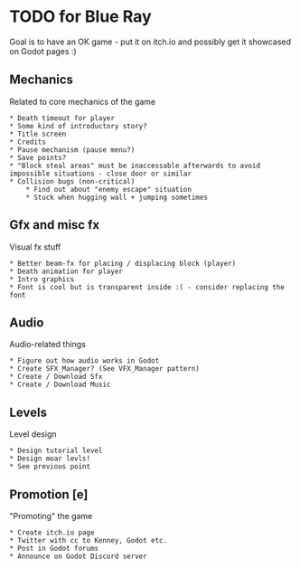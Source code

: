 # TODO for Blue Ray

Goal is to have an OK game - put it on itch.io and possibly get it showcased on Godot pages :)

## Mechanics
Related to core mechanics of the game

	* Death timeout for player
	* Some kind of introductory story?
	* Title screen
	* Credits
	* Pause mechanism (pause menu?)
	* Save points?
	* "Block steal areas" must be inaccessable afterwards to avoid impossible situations - close door or similar
	* Collision bugs (non-critical)
		* Find out about "enemy escape" situation
		* Stuck when hugging wall + jumping sometimes

## Gfx and misc fx
Visual fx stuff

	* Better beam-fx for placing / displacing block (player)
	* Death animation for player
	* Intro graphics
	* Font is cool but is transparent inside :( - consider replacing the font

## Audio
Audio-related things

	* Figure out how audio works in Godot
	* Create SFX_Manager? (See VFX_Manager pattern)
	* Create / Download Sfx
	* Create / Download Music

## Levels
Level design

	* Design tutorial level
	* Design moar levls!
	* See previous point

## Promotion [e]
"Promoting" the game

	* Create itch.io page
	* Twitter with cc to Kenney, Godot etc.
	* Post in Godot forums
	* Announce on Godot Discord server